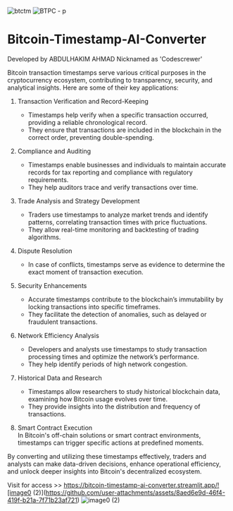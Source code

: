 ![btctm](https://github.com/user-attachments/assets/c2fc86c1-0833-4295-b52f-63f1e69c8f14)
![BTPC - p](https://github.com/user-attachments/assets/732a5691-9dd5-4ef2-bf83-ea2025cd0011)

# Bitcoin-Timestamp-AI-Converter

Developed by
ABDULHAKIM AHMAD
Nicknamed as 'Codescrewer'


Bitcoin transaction timestamps serve various critical purposes in the cryptocurrency ecosystem, contributing to transparency, security, and analytical insights. Here are some of their key applications:

1. Transaction Verification and Record-Keeping  
   - Timestamps help verify when a specific transaction occurred, providing a reliable chronological record.
   - They ensure that transactions are included in the blockchain in the correct order, preventing double-spending.

2. Compliance and Auditing  
   - Timestamps enable businesses and individuals to maintain accurate records for tax reporting and compliance with regulatory requirements.
   - They help auditors trace and verify transactions over time.

3. Trade Analysis and Strategy Development  
   - Traders use timestamps to analyze market trends and identify patterns, correlating transaction times with price fluctuations.
   - They allow real-time monitoring and backtesting of trading algorithms.

4. Dispute Resolution  
   - In case of conflicts, timestamps serve as evidence to determine the exact moment of transaction execution.

5. Security Enhancements  
   - Accurate timestamps contribute to the blockchain’s immutability by locking transactions into specific timeframes.
   - They facilitate the detection of anomalies, such as delayed or fraudulent transactions.

6. Network Efficiency Analysis  
   - Developers and analysts use timestamps to study transaction processing times and optimize the network’s performance.
   - They help identify periods of high network congestion.

7. Historical Data and Research  
   - Timestamps allow researchers to study historical blockchain data, examining how Bitcoin usage evolves over time.
   - They provide insights into the distribution and frequency of transactions.

8. Smart Contract Execution  
In Bitcoin's off-chain solutions or smart contract environments, timestamps can trigger specific actions at predefined moments.

By converting and utilizing these timestamps effectively, traders and analysts can make data-driven decisions, enhance operational efficiency, and unlock deeper insights into Bitcoin's decentralized ecosystem.

Visit for access >> https://bitcoin-timestamp-ai-converter.streamlit.app/![image0 (2)](https://github.com/user-attachments/assets/8aed6e9d-46f4-419f-b21a-7f71b23af721)
![image0 (2)](https://github.com/user-attachments/assets/aed72ec7-458e-4450-aae8-f90b084719f0)




